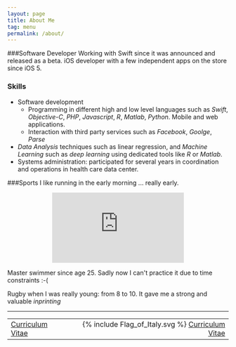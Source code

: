 ```yaml
---
layout: page
title: About Me
tag: menu
permalink: /about/
---
```



###Software Developer
Working with Swift since it was announced and released as a beta.
iOS developer with a few independent apps on the store since iOS 5.

### Skills

 - Software development
    - Programming in different high and low level languages such as _Swift_, _Objective-C_, _PHP_, _Javascript_, _R_, _Matlab_, _Python_. Mobile and web applications.
    - Interaction with third party services such as _Facebook_, _Goolge_, _Parse_
 - _Data Analysis_ techniques such as linear regression, and _Machine Learning_ such as _deep learning_ using dedicated tools like _R_ or _Matlab_.
 - Systems administration: participated for several years in coordination and operations in health care data center. 
 
###Sports
I like running in the early morning ... really early.

<div align="center">
<iframe height='160' width='300' frameborder='0' allowtransparency='true' scrolling='no' src='https://www.strava.com/athletes/10379133/activity-summary/efc240d5b963ed48e380fb25775bfb39ecc14543'></iframe>
</div>

Master swimmer since age 25. Sadly now I can't practice it due to time constraints :-(

Rugby when I was really young: from 8 to 10. It gave me a strong and valuable _inprinting_

<hr />
<table border = "0px" width = "100%">
	<tr>
		<td>
			<a href="{{ "/Matteo_Piombo_CV_EN_2015.pdf" | prepend: site.baseurl }}">Curriculum Vitae</a> 
		</td>
		<td align="right">
			<span class="icon"> {% include Flag_of_Italy.svg %} </span> 
 			<a href="{{ "/Matteo_Piombo_CV_IT_2015.pdf" | prepend: site.baseurl }}">Curriculum Vitae</a>
		</td>
	</tr>
</table>
	

